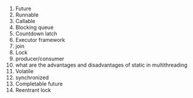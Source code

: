 1) Future
2) Runnable 
3) Callable
4) Blocking queue
5) Countdown latch
6) Executor framework
7) join
8) Lock
9) producer/consumer
10) what are the advantages and disadvantages of static in multithreading
11) Volatile
12) synchronized
13) Completable future
14) Reentrant lock